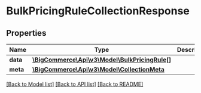 # BulkPricingRuleCollectionResponse

## Properties
Name | Type | Description | Notes
------------ | ------------- | ------------- | -------------
**data** | [**\BigCommerce\Api\v3\Model\BulkPricingRule[]**](BulkPricingRule.md) |  | [optional] 
**meta** | [**\BigCommerce\Api\v3\Model\CollectionMeta**](CollectionMeta.md) |  | [optional] 

[[Back to Model list]](../README.md#documentation-for-models) [[Back to API list]](../README.md#documentation-for-api-endpoints) [[Back to README]](../README.md)


